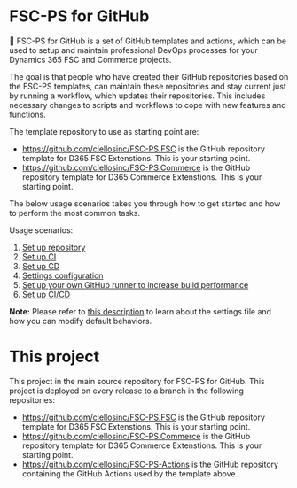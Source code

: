 # FSC-PS for GitHub
:rocket: FSC-PS for GitHub is a set of GitHub templates and actions, which can be used to setup and maintain professional DevOps processes for your Dynamics 365 FSC and Commerce projects.

The goal is that people who have created their GitHub repositories based on the FSC-PS templates, can maintain these repositories and stay current just by running a workflow, which updates their repositories. This includes necessary changes to scripts and workflows to cope with new features and functions.

The template repository to use as starting point are:
- https://github.com/ciellosinc/FSC-PS.FSC is the GitHub repository template for D365 FSC Extenstions. This is your starting point.
- https://github.com/ciellosinc/FSC-PS.Commerce is the GitHub repository template for D365 Commerce Extenstions. This is your starting point.

The below usage scenarios takes you through how to get started and how to perform the most common tasks.

Usage scenarios:
1. [Set up repository](Scenarios/SetupRepo.md)
2. [Set up CI](Scenarios/SetupCI.md)
2. [Set up CD](Scenarios/SetupCD.md)
2. [Settings configuration](Scenarios/ConfigureSettings.md)
3. [Set up your own GitHub runner to increase build performance](Scenarios/SelfHostedGitHubRunner.md)
4. [Set up CI/CD](Scenarios/SetupCICD.md)



**Note:** Please refer to [this description](Scenarios/settings.md) to learn about the settings file and how you can modify default behaviors.
# This project
This project in the main source repository for FSC-PS for GitHub. This project is deployed on every release to a branch in the following repositories:

- https://github.com/ciellosinc/FSC-PS.FSC is the GitHub repository template for D365 FSC Extenstions. This is your starting point.
- https://github.com/ciellosinc/FSC-PS.Commerce is the GitHub repository template for D365 Commerce Extenstions. This is your starting point.
- https://github.com/ciellosinc/FSC-PS-Actions is the GitHub repository containing the GitHub Actions used by the template above.
